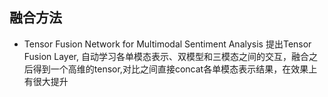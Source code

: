 
## 融合方法
  * Tensor Fusion Network for Multimodal Sentiment Analysis
    提出Tensor Fusion Layer, 自动学习各单模态表示、双模型和三模态之间的交互，融合之后得到一个高维的tensor,对比之间直接concat各单模态表示结果，在效果上有很大提升
